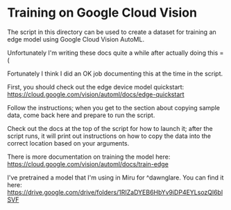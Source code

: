 # Training on Google Cloud Vision

The script in this directory can be used to create a dataset for training an
edge model using Google Cloud Vision AutoML.

Unfortunately I'm writing these docs quite a while after actually doing this =(

Fortunately I think I did an OK job documenting this at the time in the script.

First, you should check out the edge device model quickstart:
https://cloud.google.com/vision/automl/docs/edge-quickstart

Follow the instructions; when you get to the section about copying sample data,
come back here and prepare to run the script.

Check out the docs at the top of the script for how to launch it; after the
script runs, it will print out instructions on how to copy the data into the
correct location based on your arguments.

There is more documentation on training the model here:
https://cloud.google.com/vision/automl/docs/train-edge

I've pretrained a model that I'm using in Miru for ^dawnglare. You can find it
here: https://drive.google.com/drive/folders/1RIZaDYEB6HbYv9iDP4EYLsozQl6blSVF